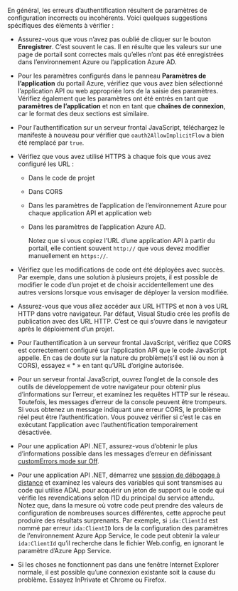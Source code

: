 En général, les erreurs d’authentification résultent de paramètres de configuration incorrects ou incohérents. Voici quelques suggestions spécifiques des éléments à vérifier :

* Assurez-vous que vous n’avez pas oublié de cliquer sur le bouton **Enregistrer**. C’est souvent le cas. Il en résulte que les valeurs sur une page de portail sont correctes mais qu’elles n’ont pas été enregistrées dans l’environnement Azure ou l’application Azure AD.
* Pour les paramètres configurés dans le panneau **Paramètres de l’application** du portail Azure, vérifiez que vous avez bien sélectionné l’application API ou web appropriée lors de la saisie des paramètres. Vérifiez également que les paramètres ont été entrés en tant que **paramètres de l’application** et non en tant que **chaînes de connexion**, car le format des deux sections est similaire.
* Pour l’authentification sur un serveur frontal JavaScript, téléchargez le manifeste à nouveau pour vérifier que `oauth2AllowImplicitFlow` a bien été remplacé par `true`.
* Vérifiez que vous avez utilisé HTTPS à chaque fois que vous avez configuré les URL :
  
  * Dans le code de projet
  * Dans CORS
  * Dans les paramètres de l’application de l’environnement Azure pour chaque application API et application web
  * Dans les paramètres de l’application Azure AD.
    
    Notez que si vous copiez l’URL d’une application API à partir du portail, elle contient souvent `http://` que vous devez modifier manuellement en `https://`.
* Vérifiez que les modifications de code ont été déployées avec succès. Par exemple, dans une solution à plusieurs projets, il est possible de modifier le code d’un projet et de choisir accidentellement une des autres versions lorsque vous envisager de déployer la version modifiée.
* Assurez-vous que vous allez accéder aux URL HTTPS et non à vos URL HTTP dans votre navigateur. Par défaut, Visual Studio crée les profils de publication avec des URL HTTP. C’est ce qui s’ouvre dans le navigateur après le déploiement d’un projet.
* Pour l’authentification à un serveur frontal JavaScript, vérifiez que CORS est correctement configuré sur l’application API que le code JavaScript appelle. En cas de doute sur la nature du problème(s’il est lié ou non à CORS), essayez « * » en tant qu’URL d’origine autorisée.
* Pour un serveur frontal JavaScript, ouvrez l’onglet de la console des outils de développement de votre navigateur pour obtenir plus d’informations sur l’erreur, et examinez les requêtes HTTP sur le réseau. Toutefois, les messages d’erreur de la console peuvent être trompeurs. Si vous obtenez un message indiquant une erreur CORS, le problème réel peut être l’authentification. Vous pouvez vérifier si c’est le cas en exécutant l’application avec l’authentification temporairement désactivée.
* Pour une application API .NET, assurez-vous d’obtenir le plus d’informations possible dans les messages d’erreur en définissant [customErrors mode sur Off](../articles/app-service-web/web-sites-dotnet-troubleshoot-visual-studio.md#remoteview).
* Pour une application API .NET, démarrez une [session de débogage à distance](../articles/app-service-web/web-sites-dotnet-troubleshoot-visual-studio.md#remotedebug) et examinez les valeurs des variables qui sont transmises au code qui utilise ADAL pour acquérir un jeton de support ou le code qui vérifie les revendications selon l’ID du principal du service attendu. Notez que, dans la mesure où votre code peut prendre des valeurs de configuration de nombreuses sources différentes, cette approche peut produire des résultats surprenants. Par exemple, si `ida:ClientId` est nommé par erreur `ida:ClientID` lors de la configuration des paramètres de l’environnement Azure App Service, le code peut obtenir la valeur `ida:ClientId` qu’il recherche dans le fichier Web.config, en ignorant le paramètre d’Azure App Service. 
* Si les choses ne fonctionnent pas dans une fenêtre Internet Explorer normale, il est possible qu’une connexion existante soit la cause du problème. Essayez InPrivate et Chrome ou Firefox.

<!---------HONumber=AcomDC_0309_2016-->